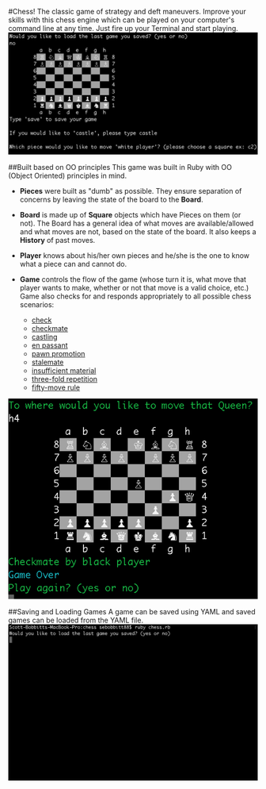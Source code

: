 #Chess!
The classic game of strategy and deft maneuvers. Improve your skills with this chess engine which can be played on your computer's command line at any time. Just fire up your Terminal and start playing.
![Alt text](https://github.com/sco-bo/chess/blob/master/public/Intro.png?raw=true)

##Built based on OO principles
This game was built in Ruby with OO (Object Oriented) principles in mind. 

* **Pieces** were built as "dumb" as possible. They ensure separation of concerns by leaving the state of the board to the **Board**.

* **Board** is made up of **Square** objects which have Pieces on them (or not). The Board has a general idea of what moves are available/allowed and what moves are not, based on the state of the board. It also keeps a **History** of past moves.

* **Player** knows about his/her own pieces and he/she is the one to know what a piece can and cannot do.

* **Game** controls the flow of the game (whose turn it is, what move that player wants to make, whether or not that move is a valid choice, etc.) Game also checks for and responds appropriately to all possible chess scenarios: 
    * [check](https://en.wikipedia.org/wiki/Check_(chess))
    * [checkmate](https://en.wikipedia.org/wiki/Checkmate)
    * [castling](https://en.wikipedia.org/wiki/Castling)
    * [en passant](https://en.wikipedia.org/wiki/En_passant)
    * [pawn promotion](https://en.wikipedia.org/wiki/Promotion_(chess))
    * [stalemate](https://en.wikipedia.org/wiki/Stalemate)
    * [insufficient material](https://en.wikipedia.org/wiki/Draw_(chess))
    * [three-fold repetition](https://en.wikipedia.org/wiki/Threefold_repetition)
    * [fifty-move rule](https://en.wikipedia.org/wiki/Fifty-move_rule)

![Alt text](https://github.com/sco-bo/chess/blob/master/public/Fools_Mate.png?raw=true)
     
##Saving and Loading Games
A game can be saved using YAML and saved games can be loaded from the YAML file.
![Alt text](https://github.com/sco-bo/chess/blob/master/public/YAML_Save.png?raw=true)